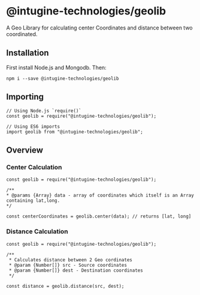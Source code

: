 # @intugine-technologies/geolib

A Geo Library for calculating center Coordinates and distance between two coordinated.

## Installation

First install Node.js and Mongodb. Then:

```
npm i --save @intugine-technologies/geolib
```

## Importing

```
// Using Node.js `require()`
const geolib = require("@intugine-technologies/geolib");

// Using ES6 imports
import geolib from "@intugine-technologies/geolib";
```

## Overview

### Center Calculation

```
const geolib = require("@intugine-technologies/geolib");

/**
* @params {Array} data - array of coordinates which itself is an Array containing lat,long.
*/

const centerCoordinates = geolib.center(data); // returns [lat, long]
```

### Distance Calculation

```
const geolib = require("@intugine-technologies/geolib");

/**
 * Calculates distance between 2 Geo cordinates
 * @param {Number[]} src - Source coordinates
 * @param {Number[]} dest - Destination coordinates
 */

const distance = geolib.distance(src, dest);
```
